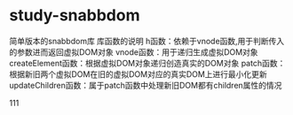 # study-snabbdom
简单版本的snabbdom库
库函数的说明
h函数：依赖于vnode函数,用于判断传入的参数进而返回虚拟DOM对象
vnode函数：用于递归生成虚拟DOM对象
createElement函数：根据虚拟DOM对象递归创造真实的DOM对象
patch函数：根据新旧两个虚拟DOM在旧的虚拟DOM对应的真实DOM上进行最小化更新
updateChildren函数：属于patch函数中处理新旧DOM都有children属性的情况

111
